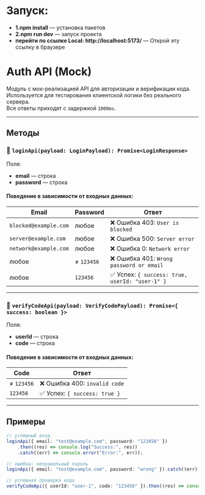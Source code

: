 # Запуск:
-   **1.npm install** — установка пакетов
-   **2.npm run dev** — запуск проекта
-   **перейти по ссылке  Local: http://localhost:5173/** — Открой эту ссылку в браузере



# Auth API (Mock)

Модуль с мок-реализацией API для авторизации и верификации кода.  
Используется для тестирования клиентской логики без реального сервера.  
Все ответы приходят с задержкой `1000ms`.

---

## Методы

### 🔹 `loginApi(payload: LoginPayload): Promise<LoginResponse>`

Поля:

-   **email** — строка
-   **password** — строка

#### Поведение в зависимости от входных данных:

| Email                 | Password   | Ответ                                           |
| --------------------- | ---------- | ----------------------------------------------- |
| `blocked@example.com` | любое      | ❌ Ошибка 403: `User is blocked`                |
| `server@example.com`  | любое      | ❌ Ошибка 500: `Server error`                   |
| `network@example.com` | любое      | ❌ Ошибка 0: `Network error`                    |
| любое                 | ≠ `123456` | ❌ Ошибка 401: `Wrong password or email`        |
| любое                 | `123456`   | ✅ Успех: `{ success: true, userId: "user-1" }` |

---

### 🔹 `verifyCodeApi(payload: VerifyCodePayload): Promise<{ success: boolean }>`

Поля:

-   **userId** — строка
-   **code** — строка

#### Поведение в зависимости от входных данных:

| Code       | Ответ                         |
| ---------- | ----------------------------- |
| ≠ `123456` | ❌ Ошибка 400: `invalid code` |
| `123456`   | ✅ Успех: `{ success: true }` |

---

## Примеры

```ts
// успешный вход
loginApi({ email: "test@example.com", password: "123456" })
    .then((res) => console.log("Success:", res))
    .catch((err) => console.error("Error:", err));

// ошибка: неправильный пароль
loginApi({ email: "test@example.com", password: "wrong" }).catch((err) => console.error("Error:", err));

// успешная проверка кода
verifyCodeApi({ userId: "user-1", code: "123456" }).then((res) => console.log("Code verified:", res));
```
